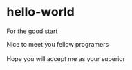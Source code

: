 # hello-world
For the good start
 <p> Nice to meet you fellow programers <br /> <br /> Hope you will accept me as your superior</p>
